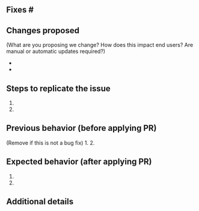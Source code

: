 Fixes # 
--------

Changes proposed
---------
(What are you proposing we change? How does this impact end users? Are manual or automatic updates required?)

-
-

Steps to replicate the issue
----------
1. 
2. 

Previous behavior (before applying PR)
----------
(Remove if this is not a bug fix)
1.
2.

Expected behavior (after applying PR)
-----------
1.
2. 

Additional details
-----------
